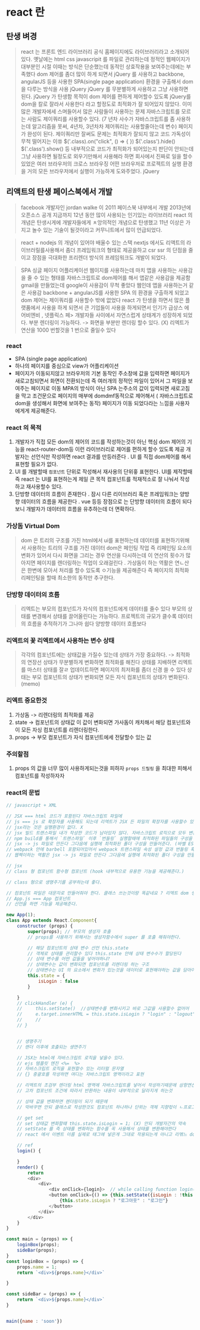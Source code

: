 
# react 란 

## 탄생 벼경
> react 는 프론트 엔드 라이브러리 
> 공식 홈페이지에도 라이브러리라고 소개되어있다.
> 옛날에는 html css javascripit 를 파일로 관리하는데 정적인 웹페이지가 대부분인 시절 이때는 방식은 단순했는데 동적인 상효작용을 보여주는데에는 부족했다
> dom 제어를 좀더 많이 하게 되면서 jQuery 를 사용하고 backbone, angularJS 등을 사용한 SPA(single page application) 환경을 구출해서 dom 을 다루는 방식을 사용 jQuery
> jQuery 를 무분별하게 사용하고 그냥 사용하면 된다.
> jQuery 가 탄생함 목적이 dom 제어를 편하게 제어할수 있도록
> jQuery를 dom을 칼로 잘라서 사용한다 라고 할정도로 최적화가 잘 되어있지 않았다.
> 이미 많은 개발자에세 스며들어서 많은 사람들이 사용하는 문제 자바스크립트를 모르는 사람도 제이쿼리를 사용할수 있다. 
(7 년차 사수가 자바스크립트를 좀 사용하는데 알고리즘을 못써, 4년차, 3년차차 제어쿼리는 사용할줄아는데 변수) 페이지가 완성이 된다. 제이쿼리만 잘써도 문제는 최적화가 잘되지 않고 코드
가독성이 무척 떨어지는 이쓔
> $('.class).on("click", () => {
})
> $('.class').hide()
> $('.class').show() 등
> 내부적으로 코드가 최적화가 되어있는지 판단이 안되는데 그냥 사용하면 될정도로 외우기만해서 사용해라 하면 회사에서 진짜로 일을 할수 있었은
> 여러 브라우저의 크로스 브라우징 어떤 브라우저로 프로젝트의 실행 환경을 거의 모든 브라우저에서 실행이 가능하게 도와주었다. jQuery


## 리액트의 탄생 페이스북에서 개발
> facebook 개발자인 jordan walke 이 2011 페이스북 내부에서 개발  2013년에 오픈소스 공개 
> 지금까지 12년 동안 많이 사용되는 인기있는 라이브러리
> react 의 개념은 탄생시게에 개발자들에게 ㅊ앙의적인 개념으로 탄생했고 11년 이상은 가지고 놀수 있는 기술이 될것이라고 커무니트에서 많이 언급되었다.

> react + nodejs 의 개념이 있어야 배울수 있는 스택
> nextjs 에서도 리액트의 라이브러릴를사용해서 좀더 프레임워크의 형태로 제공을하고 csr ssr 의 단점을 줄이고 장점을 극대화한 프리렌더 방식의 프레임워크도 개발이 되었다.

> SPA 싱글 페이지 어플리케이션
> 웹이지를 사용하는데 마치 앱을 사용하는 사용감을 줄 수 있는 형태를 자바스크립트로 dom제어를 해서 앱같은 사용감을 제공함
> gmail을 만들었는데 google이 사용감이 무척 좋았다 웹인데 앱을 사용하는거 같은 사용감
> backbone + angularJS를 사용한 SPA 의 환경을 구출하게 되었고 dom 제어는 제이쿼리를 사용할수 밖에 없었다
> react  가 탄생을 하면서 많은 플랫품에서 사용을 하게 되면서 큰 기업들이 사용을 하게되면서 인기가 급상스 에어비엔비 , 넷플릭스
페> 개발자들 사이에서 자연스럽게 상태계가 성장하게 되었다.
> 부분 렌더링이 가능하다.  -> 화면을 부분만 렌더링 할수 있다. (X)
> 리엑트가 연산을 1000 번할것을 1 번으로 줄일수 있다


### react 
- SPA (single page application) 
- 하나의 페이지를 중심으로 view가 어플리케이션
- 페이지가 이동되지않고 브라우저의 기본 동작인 주소창에 값을 입력하면 페이지가 새로고침되면서 화면이 전환되는데 즉 여러개의 정적인 파일이 있어서 그 파일을 보여주는 페이지로 이동 MPA의 방식이 아닌 SPA 는주소의 값이 입력되면 새로고침을 막고 조건문으로 페이지의 매부에 domdmf동적으로 제어해서 ( 자바스크립트로 dom을 생성해서 화면에 보여주는 동작) 페이지가 이동 되었다라는 느낌을 사용자에게게 제공해준다.

### react 의 목적 
1. 개발자가 직접 모든 dom의 제어의 코드를 작성하는것이 아닌 핵심 dom 제어의 기능을 react-router-dom등 이런 라이브러리로 제어를 편하게 할수 있도록 제공 개발자는 선언식만 작성하면 react 결과를 만등러준다 . UI 를 직접 dom제어를 해서 표현할 필요가 없다.
2. UI 를 개발할때 `컴포넌트` 단위로 작성해서 재사용의 단위흫 표현한다. UI를 제작할때 즉 react 는 UI를 표현하는게 제일 큰 목적 컴포넌트를 적재적소로 잘 나눠서 작성하고 재사용할수 있다.
3. 단방향 데이터의 흐름이 존재한다 . 잠시 다른 리이브러리 혹은 프레임워크는 양방향 데이터의 흐름을 제공한다 . vue 등등 장점으로 는 단방향 데이터의 흐름이 되다 보니 개발자가 데이터의 흐름을 유추하는데 더 면확하다.


### 가상돔 Virtual Dom
> dom 은 트리의 구조를 가진 html에서 ui를 표현하는데 데이터를 표현하기위해서 사용하는 트리의 구조를 가진 데이터
> dom은 페인팅 작업 즉 리페인팅 요소의 변화가 있어서 다시 화면을 그리는 경우 연산을 다시하는데 이 연산의 횟수가 많아지면 페이지를 렌더링하는 작업이 오래걸린다 . 가상돔이 하는 역활은 연ㄴ산은 한변에 모아서 처리를 할수 있도록 ㅇ기능을 제공해준다 즉 페이지의 최적화
> 리페인팅을 할때 최소한의 동작만 추구한다.

### 단방향 데이터의 흐름
> 리엑트는 부모의 컴포넌트가 자식의 컴포넌트에게 데이터를 줄수 있다
> 부모의 상태를 변경해서 상태를 끌어올린다는 가능하다.
> 프로젝트의 규모가 클수록 데이터의 흐름을 추적하기가 그나마 쉽다 양방향 데이터 흐름보다


### 리엑트의 꽃 리엑트에서 사용하는 변수 상태
> 각각의 컴포넌트에는 상태값을 가질수 있는데
> 상태가 가장 중요하다.  -> 최적화의 연장선 
> 상태가 무분별하게 변화하면 최적화를 해친다
> 상태를 지배하면 리엑트를 마스터 상태를 잘ㄹ 업데이트하면 페이지의 최저화를 좀더 신경 쓸 수 있다
> 상태는 부모 컴포넌트의 상태가 변화되면 모든 자식 컴포넌트의 상태가 변화된다. (memo)

### 리엑트 중요한것 
1. 가상돔 -> 리렌더링의 최적화를 제공
2. state -> 컴포넌트의 상태값  이 값이 변화되면 가사돔이 캐치해서 해당 컴포넌트와 이 모든 자싱 컴포넌트를 리렌더링한다.
3. props -> 부모 컴포넌트가 자식 컴포넌트에세 전달할수 있는 값


### 주의할점
1. props 의 값을 너무 많이 사용하게되는것을 피하자 `props 드릴링` 을 최대한 피해서 컴포넌트를 작성하자자



### react의 문법
```js
// javascript + XML

// JSX === html 코드가 포함된다 자바스크립트 파일에
// js === js 로 확장자를 사용해도 되는데 리엑트가 JSX 든 파일의 확장자를 사용할수 있게 되어있기 떄문인데
// jsx라는 것은 실행환경이 없다. X
// jsx 빌드 트랜스파일 내가 작성한 코드가 남아있자 않다. 자바스크립트 로직으로 모두 변환시킨다 리엑트 dom 을 생성하는 구조로 npm start 테스트하라고 만든석
// npm build를 통해서 `트랜스파일` 이후 `번들링` 실행할때에 최적화된 파일들의 구성을 만들어준다
// jsx -> js 파일로 만든다 그다음에 실행에 최적화된 폴더 구성을 만들어준다. (바벨 ES^ -> ES5) (webpack) 
// webpack 안에 barbell 포함되어있어서 webpack 트랜스파일 속성 설정 값과 번들링 혹은 플러그인 사용 속성 설정값을 작성한 json을 전달하면
// 웹펙이하는 역활은 jsx -> js 파일로 만든다 그다음에 실행에 최적화된 폴더 구성을 만들어 준다 (바벨 ES6 -> ES5) 동작을 하는것

// jsx
// class 형 컴포넌트 함수형 컴포넌트 (hook 내부적으로 유용한 기능을 제공해준다.)

// class 형으로 생명주기를 공부하는데 좋다.

// 컴포넌트 파일은 대문자로 만들어줘야 한다. 클래스 쓰는것이랑 똑같네요 ? 리엑트 dom 생성과 관련이 있기 떄문에 생선자를 사요할때 앞에 첫문자를 대문자로 작성했다
// App.js === App 컴포넌트
// 선언을 하면 기능을 제공해준다.

new App(1);
class App extends React.Component{
    constructor (props) {
        super(props); // 부모의 생성자 호출
        // props를 사용하기 위해서는 생성자함수에서 super 를 호출 해줘야한다.

        // 해당 컴포넌트의 상태 변수 선언 this.state
        // 객체로 상태를 관리할수 있다 this.state 안에 상태 변수수가 할당된다
        // 상태 변수를 어떤 값들을 넣어야하냐?
        // 상태변수는 값이 변화되면 컴포넌트를 리렌더링 하는 구조
        // 상태변수는 UI 의 요소에서 변화가 있는것을 데이터로 표현해야하는 값을 담아야한다
        this.state = {
            isLogin : false
        }

    } 
    // clickHandler (e) {
    //     this.setState()  //상태변수를 변화시키고 바로 그값을 사용할수 없어어
    //     e.target.innerHTML = this.state.isLogin ? "login" : "logout";
    //     // 
    // }


    // 생명주기 
    // 랜더 이후에 호출되는 생면주기

    // JSX는 html에 자바스크립트 로직을 넣을수 있다.
    // ejs 템플릿 엔진 <%=  %>
    // 자바스크립트 로직을 표현할수 있는 리터럴 문자열
    // {} 중괄호를 작성하면 여디는 자바스크립트 영역이라고 표현

    // 리엑트의 조검부 렌더링 html 영역에 자바스크립트를 넣어서 작성하기때문에 삼항연산자를 사용해야하는 경우가 있다 이게 조건부 렌더링
    // 고차 컴포넌트 조건에 따라서 반환하는 내용이 내부적으로 달라지게 하는것

    // 상태 값을 변화하면 렌더링이 되기 때문에 
    // 막바꾸면 안되 클래스로 작성한것도 컴포넌트 하나하나 단위는 객체 지향젃이 ㄴ프로그해밍

    // get set
    // set 상태값 변화할떄 this.state.isLogin = 1; (X) 안되 개발자간의 약속
    // setState 를 즉 상태를 변화하는 함수를 꼭 사용해서 상태를 변환해야한다
    // react 에서 이벤트 이름 실제로 태그에 넣은게 그대로 작용되는게 아니고 리엒느 dom 이라는 객체가 내부적으로 생성되어서 onClick 이런 식으로 작성을 권한다 안써도 동작은 하지만 경고문을 뛰운다. on뒤에 붙는 이벤트 이름이 첫글자머ㅏㄴ 대문다로 바뀐다.

    // ref
    login() {

    }
    render() {
        return 
        <div>
            <div>
                <div onClick={login}>  // while calling function login() is wrong in react
                <button onClick={() => {this.setState({isLogin : !this.state.isLogin})}} >
                    {this.state.isLogin ? "로그아웃" : "로그인"}
                </button>
            </div>            
        </div>
    }
}

```


```js
const main = (props) => {
    loginBox(props);
    sideBar(props);
}
const loginBox = (props) => {
    props.name = 1;
    return `<div>${props.name}</div>`

}

const sideBar = (props) => {
    return `<div>${props.name}</div>`
}


main({name : 'soon'})

```



















